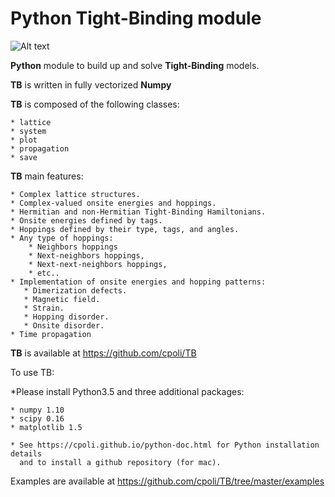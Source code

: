 Python Tight-Binding module
========================


![Alt text](https://github.com/cpoli/TB/blob/master/logoTB.png)



 **Python** module to build up and solve **Tight-Binding** models. 

**TB** is written in fully vectorized **Numpy**


**TB** is composed of the following classes:


    * lattice
    * system
    * plot
    * propagation
    * save


**TB** main features:

    * Complex lattice structures.
    * Complex-valued onsite energies and hoppings.
    * Hermitian and non-Hermitian Tight-Binding Hamiltonians.
    * Onsite energies defined by tags.
    * Hoppings defined by their type, tags, and angles.
    * Any type of hoppings:
        * Neighbors hoppings
        * Next-neighbors hoppings, 
        * Next-next-neighbors hoppings,
        * etc..
    * Implementation of onsite energies and hopping patterns:
       * Dimerization defects.
       * Magnetic field.
       * Strain.
       * Hopping disorder.
       * Onsite disorder.
    * Time propagation

**TB** is available at https://github.com/cpoli/TB


To use TB:

  *Please install Python3.5 and three additional packages:

    * numpy 1.10
    * scipy 0.16
    * matplotlib 1.5

    * See https://cpoli.github.io/python-doc.html for Python installation details
      and to install a github repository (for mac).

Examples are available at https://github.com/cpoli/TB/tree/master/examples